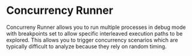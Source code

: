 # Concurrency Runner

Concurreny Runner allows you to run multiple processes in debug mode with breakpoints set to allow specific interleaved execution paths to be explored. This allows you to trigger concurrency scenarios which are typically difficult to analyze because they rely on random timing.
